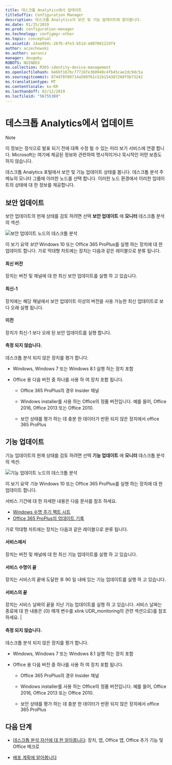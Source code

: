 ```yaml
---
title: 데스크톱 Analytics에서 업데이트
titleSuffix: Configuration Manager
description: 데스크톱 Analytics의 보안 및 기능 업데이트에 알아봅니다.
ms.date: 01/25/2019
ms.prod: configuration-manager
ms.technology: configmgr-other
ms.topic: conceptual
ms.assetid: 14ae894c-26fb-4fe3-b51d-e80700122df4
author: aczechowski
ms.author: aaroncz
manager: dougeby
ROBOTS: NOINDEX
ms.collection: M365-identity-device-management
ms.openlocfilehash: b46bf167bc77716fe360940c4fb45cae2dc9dc5a
ms.sourcegitcommit: 874d78f08714a509f61c52b154387268f5b73242
ms.translationtype: MT
ms.contentlocale: ko-KR
ms.lasthandoff: 02/12/2019
ms.locfileid: "56755389"
---
```

# <a name="updates-in-desktop-analytics"></a>데스크톱 Analytics에서 업데이트 

> [!Note]  
> 이 정보는 정식으로 발표 되기 전에 대폭 수정 될 수 있는 미리 보기 서비스에 연결 합니다. Microsoft는 여기에 제공된 정보와 관련하여 명시적이거나 묵시적인 어떤 보증도 하지 않습니다.  

데스크톱 Analytics 포털에서 보안 및 기능 업데이트 상태를 봅니다. 데스크톱 분석 주 메뉴의 모니터 그룹에 이러한 노드를 선택 합니다. 이러한 노드 환경에서 이러한 업데이트의 상태에 대 한 정보를 제공합니다. 



## <a name="security-updates"></a>보안 업데이트

보안 업데이트의 현재 상태를 검토 하려면 선택 **보안 업데이트** 에 **모니터** 데스크톱 분석의 섹션:

![보안 업데이트 노드의 데스크톱 분석](media/security-updates.png)

이 보기 요약 *보안* Windows 10 또는 Office 365 ProPlus를 실행 하는 장치에 대 한 업데이트 합니다. 가로 막대형 차트에는 장치는 다음과 같은 레이블으로 분류 됩니다.

#### <a name="latest"></a>최신 버전
장치는 버전 및 채널에 대 한 최신 보안 업데이트를 실행 하 고 있습니다.

#### <a name="latest-1"></a>최신-1
장치에는 해당 채널에서 보안 업데이트 이상의 버전을 사용 가능한 최신 업데이트로 보다 오래 실행 됩니다.

#### <a name="older"></a>이전
장치가 최신-1 보다 오래 된 보안 업데이트를 실행 합니다.

#### <a name="not-measured"></a>측정 되지 않습니다.
데스크톱 분석 되지 않은 장치를 평가 합니다. 

- Windows, Windows 7 또는 Windows 8.1 실행 하는 장치 포함  

- Office 용 다음 버전 중 하나를 사용 하 여 장치 포함 됩니다.  

    - Office 365 ProPlus의 경우 Insider 채널  

    - Windows installer를 사용 하는 Office의 정품 버전입니다. 예를 들어, Office 2016, Office 2013 또는 Office 2010.  

    - 보안 상태를 평가 하는 데 충분 한 데이터가 반환 되지 않은 장치에서 office 365 ProPlus  



## <a name="feature-updates"></a>기능 업데이트

기능 업데이트의 현재 상태를 검토 하려면 선택 **기능 업데이트** 에 **모니터** 데스크톱 분석의 섹션:

![기능 업데이트 노드의 데스크톱 분석](media/feature-updates.png)

이 보기 요약 *기능* Windows 10 또는 Office 365 ProPlus를 실행 하는 장치에 대 한 업데이트 합니다. 

서비스 기간에 대 한 자세한 내용은 다음 문서를 참조 하세요. 
- [Windows 수명 주기 팩트 시트](https://support.microsoft.com/help/13853/windows-lifecycle-fact-sheet)  
- [Office 365 ProPlus의 업데이트 기록](https://docs.microsoft.com/officeupdates/update-history-office365-proplus-by-date)  

가로 막대형 차트에는 장치는 다음과 같은 레이블으로 분류 됩니다.

#### <a name="in-service"></a>서비스에서
장치는 버전 및 채널에 대 한 최신 기능 업데이트를 실행 하 고 있습니다.  

#### <a name="near-end-of-service"></a>서비스 수명이 끝
장치는 서비스의 끝에 도달한 후 90 일 내에 있는 기능 업데이트를 실행 하 고 있습니다.

#### <a name="end-of-service"></a>서비스의 끝
장치는 서비스 날짜의 끝을 지난 기능 업데이트를 실행 하 고 있습니다. 서비스 날짜는 종료에 대 한 내용은 {0} 매개 변수를 xlink UDR_monitoring의 관련 섹션으로}를 참조 하세요. |

#### <a name="not-measured"></a>측정 되지 않습니다.
데스크톱 분석 되지 않은 장치를 평가 합니다. 

- Windows, Windows 7 또는 Windows 8.1 실행 하는 장치 포함  

- Office 용 다음 버전 중 하나를 사용 하 여 장치 포함 됩니다.  

    - Office 365 ProPlus의 경우 Insider 채널  

    - Windows installer를 사용 하는 Office의 정품 버전입니다. 예를 들어, Office 2016, Office 2013 또는 Office 2010.  

    - 보안 상태를 평가 하는 데 충분 한 데이터가 반환 되지 않은 장치에서 office 365 ProPlus  



## <a name="next-steps"></a>다음 단계

- [데스크톱 분석 자산에 대 한 알아봅니다](/sccm/desktop-analytics/about-assets): 장치, 앱, Office 앱, Office 추가 기능 및 Office 매크로  

- [배포 계획에 알아봅니다](/sccm/desktop-analytics/about-deployment-plans)  

